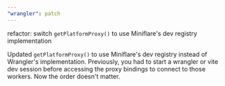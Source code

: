 ```yaml
---
"wrangler": patch
---
```


refactor: switch `getPlatformProxy()` to use Miniflare's dev registry implementation

Updated `getPlatformProxy()` to use Miniflare's dev registry instead of Wrangler's implementation. Previously, you had to start a wrangler or vite dev session before accessing the proxy bindings to connect to those workers. Now the order doesn't matter.
